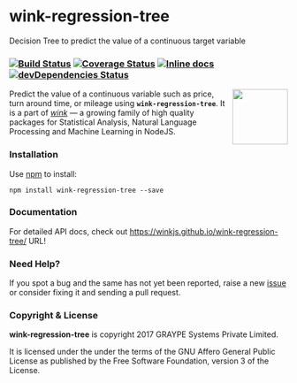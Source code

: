 # wink-regression-tree

Decision Tree to predict the value of a continuous target variable

### [![Build Status](https://api.travis-ci.org/winkjs/wink-regression-tree.svg?branch=master)](https://travis-ci.org/winkjs/wink-regression-tree) [![Coverage Status](https://coveralls.io/repos/github/winkjs/wink-regression-tree/badge.svg?branch=master)](https://coveralls.io/github/winkjs/wink-regression-tree?branch=master) [![Inline docs](http://inch-ci.org/github/winkjs/wink-regression-tree.svg?branch=master)](http://inch-ci.org/github/winkjs/wink-regression-tree) [![devDependencies Status](https://david-dm.org/winkjs/wink-regression-tree/dev-status.svg)](https://david-dm.org/winkjs/wink-regression-tree?type=dev)

<img align="right" src="https://decisively.github.io/wink-logos/logo-title.png" width="100px" >

Predict the value of a continuous variable such as price, turn around time, or mileage using **`wink-regression-tree`**. It is a part of _[wink](https://www.npmjs.com/~sanjaya)_ — a growing family of high quality packages for Statistical Analysis, Natural Language Processing and Machine Learning in NodeJS.


### Installation

Use [npm](https://www.npmjs.com/package/wink-regression-tree) to install:

    npm install wink-regression-tree --save

### Documentation
For detailed API docs, check out https://winkjs.github.io/wink-regression-tree/ URL!

### Need Help?

If you spot a bug and the same has not yet been reported, raise a new [issue](https://github.com/winkjs/wink-regression-tree/issues) or consider fixing it and sending a pull request.

### Copyright & License

**wink-regression-tree** is copyright 2017 GRAYPE Systems Private Limited.

It is licensed under the under the terms of the GNU Affero General Public License as published by the Free
Software Foundation, version 3 of the License.
